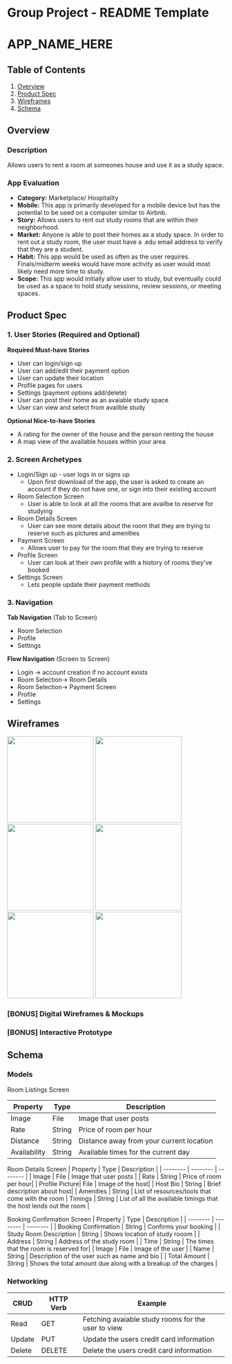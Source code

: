Group Project - README Template
===

# APP_NAME_HERE

## Table of Contents
1. [Overview](#Overview)
1. [Product Spec](#Product-Spec)
1. [Wireframes](#Wireframes)
2. [Schema](#Schema)

## Overview
### Description
Allows users to rent a room at someones house and use it as a study space.

### App Evaluation

- **Category:** Marketplace/ Hospitality
- **Mobile:** This app is primarily developed for a mobile device but has the potential to be used on a computer similar to Airbnb.
- **Story:** Allows users to rent out study rooms that are within their neighborhood.
- **Market:** Anyone is able to post their homes as a study space. In order to rent out a study room, the user must have a .edu email address to verify that they are a student. 
- **Habit:** This app would be used as often as the user requires. Finals/midterm weeks would have more activity as user would most likely need more time to study.
- **Scope:** This app would initially allow user to study, but eventually could be used as a space to hold study sessions, review sessions, or meeting spaces.

## Product Spec

### 1. User Stories (Required and Optional)

**Required Must-have Stories**

* User can login/sign up
* User can add/edit their payment option
* User can update their location
* Profile pages for users
* Settings (payment options add/delete)
* User can post their home as an avaiable study space
* User can view and select from availble study 

**Optional Nice-to-have Stories**

* A rating for the owner of the house and the person renting the house
* A map view of the available houses within your area


### 2. Screen Archetypes

* Login/Sign up - user logs in or signs up 
    * Upon first download of the app, the user is asked to create an account if they do not have one, or sign into their existing account 
* Room Selection Screen
    * User is able to look at all the rooms that are availbe to reserve for studying 
* Room Details Screen
    * User can see more details about the room that they are trying to reserve such as pictures and amenities
* Payment Screen
    * Allows user to pay for the room that they are trying to reserve
* Profile Screen
    * User can look at their own profile with a history of rooms they've booked 
* Settings Screen
    * Lets people update their payment methods

### 3. Navigation

**Tab Navigation** (Tab to Screen)

* Room Selection
* Profile
* Settings

**Flow Navigation** (Screen to Screen)

* Login -> account creation if no account exists
* Room Selection-> Room Details
* Room Selection-> Payment Screen
* Profile
* Settings

## Wireframes
<img src="https://i.imgur.com/B1uc1fI.jpg" width=200>
<img src="https://i.imgur.com/fRxqSlS.jpg" width=200>
<img src="https://i.imgur.com/vYQXQtO.jpg" width=200>
<img src="https://i.imgur.com/EA0VS62.jpg" width=200>
<img src="https://i.imgur.com/hASnvat.jpg" width=200>
<img src="https://i.imgur.com/56Ddwur.jpg" width=200>

### [BONUS] Digital Wireframes & Mockups

### [BONUS] Interactive Prototype

## Schema 
### Models
Room Listings Screen

| Property     | Type     | Description |
| --------     | -------- | -------- |
| Image        | File     | Image that user posts    |
| Rate         | String   | Price of room per hour
| Distance     | String   | Distance away from your current location
| Availability | String   | Available times for the current day


Room Details Screen
| Property | Type | Description |
| -------- | -------- | -------- |
| Image    | File     | Image that user posts     |
| Rate     | String   | Price of room per hour|
| Profile Picture| File | Image of the host|
| Host Bio | String | Brief description about host|
| Amenities | String | List of resources/tools that come with the room
| Timings | String | List of all the available timings that the host lends out the room |


Booking Confirmation Screen
|  Property | Type | Description |
| -------- | -------- | -------- |
| Booking Confirmation     | String     | Confirms your booking     |
| Study Room Description | String | Shows location of study rooom |
| Address | String | Address of the study room |
| Time | String | The times that the room is reserved for| 
| Image | File | Image of the user |
| Name | String | Description of the user such as name and bio |
| Total Amount | String | Shows the total amount due along with a breakup of the charges |



### Networking


| CRUD | HTTP Verb | Example |
| -------- | -------- | -------- |
| Read     | GET     | Fetching avaiable study rooms for the user to view     |
| Update | PUT | Update the users credit card information |
| Delete | DELETE | Delete the users credit card information |
